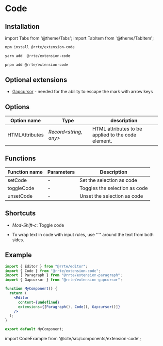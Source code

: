 # Code

## Installation

import Tabs from '@theme/Tabs';
import TabItem from '@theme/TabItem';

<Tabs>
  <TabItem value="npm" label="npm" default>

```bash
npm install @rrte/extension-code
```

  </TabItem>
  <TabItem value="yarn" label="yarn">

```bash
yarn add  @rrte/extension-code
```

  </TabItem>
  <TabItem value="pnpm" label="pnpm">

```bash
pnpm add @rrte/extension-code
```

  </TabItem>
</Tabs>

## Optional extensions

- [Gapcursor](gapcursor) - needed for the ability to escape the mark with arrow keys

## Options

| Option name    | Type                  | description                                        |
| -------------- | --------------------- | -------------------------------------------------- |
| HTMLAttributes | _Record<string, any>_ | HTML attributes to be applied to the code element. |

## Functions

| Function name | Parameters | Description                   |
| ------------- | ---------- | ----------------------------- |
| setCode       | -          | Set the selection as code     |
| toggleCode    | -          | Toggles the selection as code |
| unsetCode     | -          | Unset the selection as code   |

## Shortcuts

- _Mod-Shift-c_: Toggle code

- To wrap text in code with input rules, use "`" around the text from both sides.

## Example

```jsx
import { Editor } from "@rrte/editor";
import { Code } from "@rrte/extension-code";
import { Paragraph } from "@rrte/extension-paragraph";
import { Gapcursor } from "@rrte/extension-gapcursor";

function MyComponent() {
  return (
    <Editor
      content={undefined}
      extensions={[Paragraph(), Code(), Gapcursor()]}
    />
  );
}

export default MyComponent;
```

import CodeExample from '@site/src/components/extension-code';

<CodeExample />
